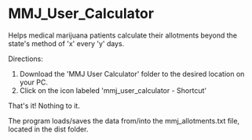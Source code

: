 # MMJ_User_Calculator
Helps medical marijuana patients calculate their allotments beyond the state's method of  'x' every 'y' days.

Directions:

1. Download the 'MMJ User Calculator' folder to the desired location on your PC.
2. Click on the icon labeled 'mmj_user_calculator - Shortcut'

That's it! Nothing to it.

The program loads/saves the data from/into the mmj_allotments.txt file, located in the dist folder.
